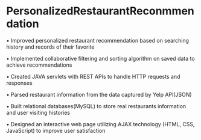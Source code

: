# PersonalizedRestaurantReconmmendation
•	Improved personalized restaurant recommendation based on searching history and records of their favorite

• Implemented collaborative filtering and sorting algorithm on saved data to achieve recommendations

•	Created JAVA servlets with REST APIs to handle HTTP requests and responses

•	Parsed restaurant information from the data captured by Yelp API(JSON)

•	Built relational databases(MySQL) to store real restaurants information and user visiting histories

•	Designed an interactive web page utilizing AJAX technology (HTML, CSS, JavaScript) to improve user satisfaction
